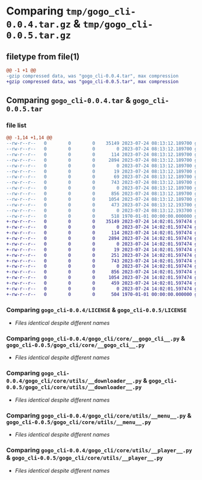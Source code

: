 # Comparing `tmp/gogo_cli-0.0.4.tar.gz` & `tmp/gogo_cli-0.0.5.tar.gz`

## filetype from file(1)

```diff
@@ -1 +1 @@
-gzip compressed data, was "gogo_cli-0.0.4.tar", max compression
+gzip compressed data, was "gogo_cli-0.0.5.tar", max compression
```

## Comparing `gogo_cli-0.0.4.tar` & `gogo_cli-0.0.5.tar`

### file list

```diff
@@ -1,14 +1,14 @@
--rw-r--r--   0        0        0    35149 2023-07-24 08:13:12.189700 gogo_cli-0.0.4/LICENSE
--rw-r--r--   0        0        0        0 2023-07-24 08:13:12.189700 gogo_cli-0.0.4/gogo_cli/__init__.py
--rw-r--r--   0        0        0      114 2023-07-24 08:13:12.189700 gogo_cli-0.0.4/gogo_cli/__main__.py
--rw-r--r--   0        0        0     2894 2023-07-24 08:13:12.189700 gogo_cli-0.0.4/gogo_cli/core/__gogo_cli__.py
--rw-r--r--   0        0        0        0 2023-07-24 08:13:12.189700 gogo_cli-0.0.4/gogo_cli/core/__init__.py
--rw-r--r--   0        0        0       19 2023-07-24 08:13:12.189700 gogo_cli-0.0.4/gogo_cli/core/__version__.py
--rw-r--r--   0        0        0       69 2023-07-24 08:13:12.189700 gogo_cli-0.0.4/gogo_cli/core/utils/__cast__.py
--rw-r--r--   0        0        0      743 2023-07-24 08:13:12.189700 gogo_cli-0.0.4/gogo_cli/core/utils/__downloader__.py
--rw-r--r--   0        0        0        0 2023-07-24 08:13:12.189700 gogo_cli-0.0.4/gogo_cli/core/utils/__init__.py
--rw-r--r--   0        0        0      856 2023-07-24 08:13:12.189700 gogo_cli-0.0.4/gogo_cli/core/utils/__menu__.py
--rw-r--r--   0        0        0     1054 2023-07-24 08:13:12.189700 gogo_cli-0.0.4/gogo_cli/core/utils/__player__.py
--rw-r--r--   0        0        0      473 2023-07-24 08:13:12.193700 gogo_cli-0.0.4/pyproject.toml
--rw-r--r--   0        0        0        0 2023-07-24 08:13:12.193700 gogo_cli-0.0.4/readme.txt
--rw-r--r--   0        0        0      518 1970-01-01 00:00:00.000000 gogo_cli-0.0.4/PKG-INFO
+-rw-r--r--   0        0        0    35149 2023-07-24 14:02:01.597474 gogo_cli-0.0.5/LICENSE
+-rw-r--r--   0        0        0        0 2023-07-24 14:02:01.597474 gogo_cli-0.0.5/gogo_cli/__init__.py
+-rw-r--r--   0        0        0      114 2023-07-24 14:02:01.597474 gogo_cli-0.0.5/gogo_cli/__main__.py
+-rw-r--r--   0        0        0     2894 2023-07-24 14:02:01.597474 gogo_cli-0.0.5/gogo_cli/core/__gogo_cli__.py
+-rw-r--r--   0        0        0        0 2023-07-24 14:02:01.597474 gogo_cli-0.0.5/gogo_cli/core/__init__.py
+-rw-r--r--   0        0        0       19 2023-07-24 14:02:01.597474 gogo_cli-0.0.5/gogo_cli/core/__version__.py
+-rw-r--r--   0        0        0      251 2023-07-24 14:02:01.597474 gogo_cli-0.0.5/gogo_cli/core/utils/__cast__.py
+-rw-r--r--   0        0        0      743 2023-07-24 14:02:01.597474 gogo_cli-0.0.5/gogo_cli/core/utils/__downloader__.py
+-rw-r--r--   0        0        0        0 2023-07-24 14:02:01.597474 gogo_cli-0.0.5/gogo_cli/core/utils/__init__.py
+-rw-r--r--   0        0        0      856 2023-07-24 14:02:01.597474 gogo_cli-0.0.5/gogo_cli/core/utils/__menu__.py
+-rw-r--r--   0        0        0     1054 2023-07-24 14:02:01.597474 gogo_cli-0.0.5/gogo_cli/core/utils/__player__.py
+-rw-r--r--   0        0        0      459 2023-07-24 14:02:01.597474 gogo_cli-0.0.5/pyproject.toml
+-rw-r--r--   0        0        0        0 2023-07-24 14:02:01.597474 gogo_cli-0.0.5/readme.txt
+-rw-r--r--   0        0        0      504 1970-01-01 00:00:00.000000 gogo_cli-0.0.5/PKG-INFO
```

### Comparing `gogo_cli-0.0.4/LICENSE` & `gogo_cli-0.0.5/LICENSE`

 * *Files identical despite different names*

### Comparing `gogo_cli-0.0.4/gogo_cli/core/__gogo_cli__.py` & `gogo_cli-0.0.5/gogo_cli/core/__gogo_cli__.py`

 * *Files identical despite different names*

### Comparing `gogo_cli-0.0.4/gogo_cli/core/utils/__downloader__.py` & `gogo_cli-0.0.5/gogo_cli/core/utils/__downloader__.py`

 * *Files identical despite different names*

### Comparing `gogo_cli-0.0.4/gogo_cli/core/utils/__menu__.py` & `gogo_cli-0.0.5/gogo_cli/core/utils/__menu__.py`

 * *Files identical despite different names*

### Comparing `gogo_cli-0.0.4/gogo_cli/core/utils/__player__.py` & `gogo_cli-0.0.5/gogo_cli/core/utils/__player__.py`

 * *Files identical despite different names*

